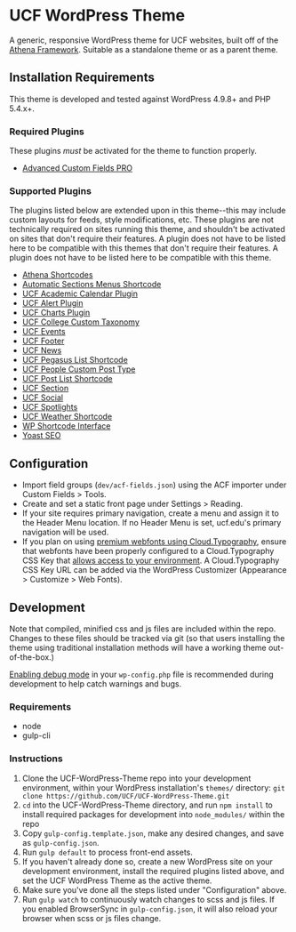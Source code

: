 # UCF WordPress Theme

A generic, responsive WordPress theme for UCF websites, built off of the [Athena Framework](https://ucf.github.io/Athena-Framework/). Suitable as a standalone theme or as a parent theme.


## Installation Requirements

This theme is developed and tested against WordPress 4.9.8+ and PHP 5.4.x+.

### Required Plugins
These plugins *must* be activated for the theme to function properly.
* [Advanced Custom Fields PRO](https://www.advancedcustomfields.com/pro/)

### Supported Plugins
The plugins listed below are extended upon in this theme--this may include custom layouts for feeds, style modifications, etc. These plugins are not technically required on sites running this theme, and shouldn't be activated on sites that don't require their features. A plugin does not have to be listed here to be compatible with this themes that don't require their features. A plugin does not have to be listed here to be compatible with this theme.
* [Athena Shortcodes](https://github.com/UCF/Athena-Shortcodes-Plugin)
* [Automatic Sections Menus Shortcode](https://github.com/UCF/Section-Menus-Shortcode)
* [UCF Academic Calendar Plugin](https://github.com/UCF/UCF-Academic-Calendar-Plugin)
* [UCF Alert Plugin](https://github.com/UCF/UCF-Alert-Plugin)
* [UCF Charts Plugin](https://github.com/UCF/UCF-Charts-Plugin)
* [UCF College Custom Taxonomy](https://github.com/UCF/UCF-Colleges-Tax-Plugin)
* [UCF Events](https://github.com/UCF/UCF-Events-Plugin)
* [UCF Footer](https://github.com/UCF/UCF-Footer-Plugin)
* [UCF News](https://github.com/UCF/UCF-News-Plugin)
* [UCF Pegasus List Shortcode](https://github.com/UCF/UCF-Pegasus-List-Shortcode)
* [UCF People Custom Post Type](https://github.com/UCF/UCF-People-CPT)
* [UCF Post List Shortcode](https://github.com/UCF/UCF-Post-List-Shortcode)
* [UCF Section](https://github.com/UCF/UCF-Section-Plugin)
* [UCF Social](https://github.com/UCF/UCF-Social-Plugin)
* [UCF Spotlights](https://github.com/UCF/UCF-Spotlights-Plugin)
* [UCF Weather Shortcode](https://github.com/UCF/UCF-Weather-Shortcode)
* [WP Shortcode Interface](https://github.com/UCF/WP-Shortcode-Interface)
* [Yoast SEO](https://wordpress.org/plugins/wordpress-seo/)


## Configuration

* Import field groups (`dev/acf-fields.json`) using the ACF importer under Custom Fields > Tools.
* Create and set a static front page under Settings > Reading.
* If your site requires primary navigation, create a menu and assign it to the Header Menu location.  If no Header Menu is set, ucf.edu's primary navigation will be used.
* If you plan on using [premium webfonts using Cloud.Typography](https://ucf.github.io/Athena-Framework/getting-started/install/#cloudtypography-premium-font-configuration), ensure that webfonts have been properly configured to a Cloud.Typography CSS Key that [allows access to your environment](https://dashboard.typography.com/user-guide/managing-domains). A Cloud.Typography CSS Key URL can be added via the WordPress Customizer (Appearance > Customize > Web Fonts).


## Development

Note that compiled, minified css and js files are included within the repo.  Changes to these files should be tracked via git (so that users installing the theme using traditional installation methods will have a working theme out-of-the-box.)

[Enabling debug mode](https://codex.wordpress.org/Debugging_in_WordPress) in your `wp-config.php` file is recommended during development to help catch warnings and bugs.

### Requirements
* node
* gulp-cli

### Instructions
1. Clone the UCF-WordPress-Theme repo into your development environment, within your WordPress installation's `themes/` directory: `git clone https://github.com/UCF/UCF-WordPress-Theme.git`
2. `cd` into the UCF-WordPress-Theme directory, and run `npm install` to install required packages for development into `node_modules/` within the repo
3. Copy `gulp-config.template.json`, make any desired changes, and save as `gulp-config.json`.
3. Run `gulp default` to process front-end assets.
4. If you haven't already done so, create a new WordPress site on your development environment, install the required plugins listed above, and set the UCF WordPress Theme as the active theme.
5. Make sure you've done all the steps listed under "Configuration" above.
6. Run `gulp watch` to continuously watch changes to scss and js files.  If you enabled BrowserSync in `gulp-config.json`, it will also reload your browser when scss or js files change.
